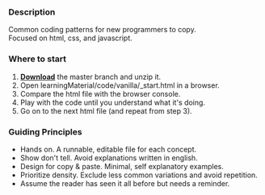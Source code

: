 ### Description
Common coding patterns for new programmers to copy.  
Focused on html, css, and javascript.  

### Where to start
1. **[Download](https://github.com/rockysims/_patterns/archive/master.zip)** the master branch and unzip it.
2. Open learningMaterial/code/vanilla/_start.html in a browser.
3. Compare the html file with the browser console.
4. Play with the code until you understand what it's doing.
5. Go on to the next html file (and repeat from step 3).

### Guiding Principles
- Hands on. A runnable, editable file for each concept.
- Show don't tell. Avoid explanations written in english.
- Design for copy & paste. Minimal, self explanatory examples.
- Prioritize density. Exclude less common variations and avoid repetition.
- Assume the reader has seen it all before but needs a reminder.
